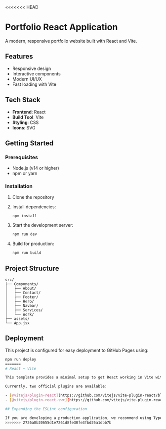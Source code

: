 <<<<<<< HEAD
# Portfolio React Application

A modern, responsive portfolio website built with React and Vite.

## Features
- Responsive design
- Interactive components
- Modern UI/UX
- Fast loading with Vite

## Tech Stack
- **Frontend**: React
- **Build Tool**: Vite
- **Styling**: CSS
- **Icons**: SVG

## Getting Started

### Prerequisites
- Node.js (v14 or higher)
- npm or yarn

### Installation
1. Clone the repository
2. Install dependencies:
   ```bash
   npm install
   ```

3. Start the development server:
   ```bash
   npm run dev
   ```

4. Build for production:
   ```bash
   npm run build
   ```

## Project Structure
```
src/
├── Components/
│   ├── About/
│   ├── Contact/
│   ├── Footer/
│   ├── Hero/
│   ├── Navbar/
│   ├── Services/
│   └── Work/
├── assets/
└── App.jsx
```

## Deployment
This project is configured for easy deployment to GitHub Pages using:
```bash
npm run deploy
=======
# React + Vite

This template provides a minimal setup to get React working in Vite with HMR and some ESLint rules.

Currently, two official plugins are available:

- [@vitejs/plugin-react](https://github.com/vitejs/vite-plugin-react/blob/main/packages/plugin-react) uses [Babel](https://babeljs.io/) for Fast Refresh
- [@vitejs/plugin-react-swc](https://github.com/vitejs/vite-plugin-react/blob/main/packages/plugin-react-swc) uses [SWC](https://swc.rs/) for Fast Refresh

## Expanding the ESLint configuration

If you are developing a production application, we recommend using TypeScript with type-aware lint rules enabled. Check out the [TS template](https://github.com/vitejs/vite/tree/main/packages/create-vite/template-react-ts) for information on how to integrate TypeScript and [`typescript-eslint`](https://typescript-eslint.io) in your project.
>>>>>>> 2726a8b20655d1e7261d8fe30fe3fbd26a1dbb7b
